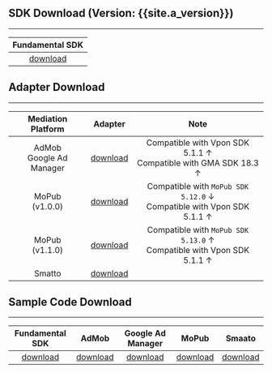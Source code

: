 ## SDK Download (Version: {{site.a_version}})
---

| Fundamental SDK |
|:---------------:|
|[download][1]    |


## Adapter Download
---

| Mediation Platform | Adapter | Note|
|:------------------:|:-------:|:---:|
| AdMob <br> Google Ad Manager | [download][2] | Compatible with Vpon SDK 5.1.1 ↑ <br> Compatible with GMA SDK 18.3 ↑ | 
| MoPub <br> (v1.0.0)| [download][3] | Compatible with `MoPub SDK 5.12.0` ↓ <br> Compatible with Vpon SDK 5.1.1 ↑|
| MoPub <br> (v1.1.0)| [download][4] | Compatible with `MoPub SDK 5.13.0` ↑ <br> Compatible with Vpon SDK 5.1.1 ↑|
| Smatto | [download][5] | |


## Sample Code Download
---

Fundamental SDK   | AdMob        | Google Ad Manager         | MoPub       | Smaato        |
:------------------:| :-----------:|:-----------:|:-----------:| :------------:|
[download][6]       |[download][7]|[download][7]|[download][8]| [download][9]|


[1]: http://m.vpadn.com/sdk/vpadn-sdk-obf511-90700202-2007091552-b10b9fd.aar
[2]: https://github.com/vpon-sdk/Vpon-android-examples/tree/master/admob-adapter
[3]: https://github.com/vpon-sdk/Vpon-android-examples/tree/master/adapter/MoPub%20Adapter/v1.0.0
[4]: https://github.com/vpon-sdk/Vpon-android-examples/tree/master/adapter/MoPub%20Adapter/v1.1.0
[5]: https://github.com/vpon-sdk/Vpon-mobile-android-examples/tree/master/Adapter/SmaatoCustomEvents
[6]: https://github.com/vpon-sdk/Vpon-android-examples
[7]: https://github.com/vpon-sdk/Vpon-android-examples/tree/master/admobexample
[8]: https://github.com/vpon-sdk/Vpon-android-examples/tree/master/mopubexample
[9]: https://github.com/vpon-sdk/Vpon-mobile-android-examples/tree/master/Mediation/SmaatoExample
